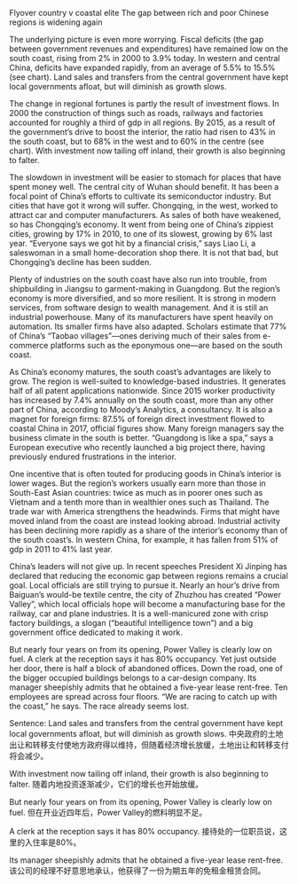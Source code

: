 Flyover country v coastal elite
The gap between rich and poor Chinese regions is widening again

The underlying picture is even more worrying. Fiscal deficits (the gap between government revenues and expenditures) have remained low on the south coast, rising from 2% in 2000 to 3.9% today. In western and central China, deficits have expanded rapidly, from an average of 5.5% to 15.5% (see chart). Land sales and transfers from the central government have kept local governments afloat, but will diminish as growth slows. 

The change in regional fortunes is partly the result of investment flows. In 2000 the construction of things such as roads, railways and factories accounted for roughly a third of gdp in all regions. By 2015, as a result of the government’s drive to boost the interior, the ratio had risen to 43% in the south coast, but to 68% in the west and to 60% in the centre (see chart). With investment now tailing off inland, their growth is also beginning to falter. 

The slowdown in investment will be easier to stomach for places that have spent money well. The central city of Wuhan should benefit. It has been a focal point of China’s efforts to cultivate its semiconductor industry. But cities that have got it wrong will suffer. Chongqing, in the west, worked to attract car and computer manufacturers. As sales of both have weakened, so has Chongqing’s economy. It went from being one of China’s zippiest cities, growing by 17% in 2010, to one of its slowest, growing by 6% last year. “Everyone says we got hit by a financial crisis,” says Liao Li, a saleswoman in a small home-decoration shop there. It is not that bad, but Chongqing’s decline has been sudden. 

Plenty of industries on the south coast have also run into trouble, from shipbuilding in Jiangsu to garment-making in Guangdong. But the region’s economy is more diversified, and so more resilient. It is strong in modern services, from software design to wealth management. And it is still an industrial powerhouse. Many of its manufacturers have spent heavily on automation. Its smaller firms have also adapted. Scholars estimate that 77% of China’s “Taobao villages”—ones deriving much of their sales from e-commerce platforms such as the eponymous one—are based on the south coast. 

As China’s economy matures, the south coast’s advantages are likely to grow. The region is well-suited to knowledge-based industries. It generates half of all patent applications nationwide. Since 2015 worker productivity has increased by 7.4% annually on the south coast, more than any other part of China, according to Moody’s Analytics, a consultancy. It is also a magnet for foreign firms: 87.5% of foreign direct investment flowed to coastal China in 2017, official figures show. Many foreign managers say the business climate in the south is better. “Guangdong is like a spa,” says a European executive who recently launched a big project there, having previously endured frustrations in the interior.

One incentive that is often touted for producing goods in China’s interior is lower wages. But the region’s workers usually earn more than those in South-East Asian countries: twice as much as in poorer ones such as Vietnam and a tenth more than in wealthier ones such as Thailand. The trade war with America strengthens the headwinds. Firms that might have moved inland from the coast are instead looking abroad. Industrial activity has been declining more rapidly as a share of the interior’s economy than of the south coast’s. In western China, for example, it has fallen from 51% of gdp in 2011 to 41% last year.

China’s leaders will not give up. In recent speeches President Xi Jinping has declared that reducing the economic gap between regions remains a crucial goal. Local officials are still trying to pursue it. Nearly an hour’s drive from Baiguan’s would-be textile centre, the city of Zhuzhou has created “Power Valley”, which local officials hope will become a manufacturing base for the railway, car and plane industries. It is a well-manicured zone with crisp factory buildings, a slogan (“beautiful intelligence town”) and a big government office dedicated to making it work.

But nearly four years on from its opening, Power Valley is clearly low on fuel. A clerk at the reception says it has 80% occupancy. Yet just outside her door, there is half a block of abandoned offices. Down the road, one of the bigger occupied buildings belongs to a car-design company. Its manager sheepishly admits that he obtained a five-year lease rent-free. Ten employees are spread across four floors. “We are racing to catch up with the coast,” he says. The race already seems lost.

Sentence:
Land sales and transfers from the central government have kept local governments afloat, but will diminish as growth slows.
中央政府的土地出让和转移支付使地方政府得以维持，但随着经济增长放缓，土地出让和转移支付将会减少。

With investment now tailing off inland, their growth is also beginning to falter.
随着内地投资逐渐减少，它们的增长也开始放缓。

But nearly four years on from its opening, Power Valley is clearly low on fuel.
但在开业近四年后，Power Valley的燃料明显不足。

A clerk at the reception says it has 80% occupancy.
接待处的一位职员说，这里的入住率是80%。

Its manager sheepishly admits that he obtained a five-year lease rent-free.
该公司的经理不好意思地承认，他获得了一份为期五年的免租金租赁合同。